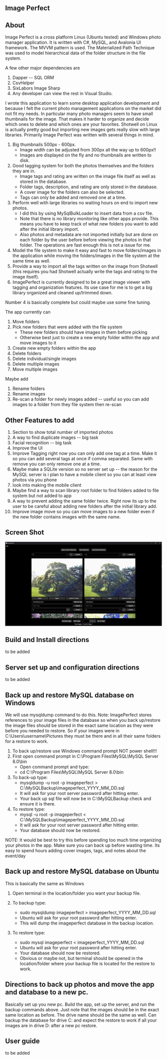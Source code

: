 ## Image Perfect

## About
Image Perfect is a cross platform Linux (Ubuntu tested) and Windows photo manager application. It is written with C#, MySQL, and Avalonia UI framework. The MVVM pattern is used. The Materialized Path Technique was used to model hierarchical data of the folder structure in the file system.

A few other major dependencies are 
1. Dapper -- SQL ORM
2. CsvHelper
3. SixLabors Image Sharp
4. Any developer can view the rest in Visual Studio.


I wrote this application to learn some desktop application development and because I felt the current photo management applications on the market did not fit my needs. In particular many photo managers seem to have small thumbnails for the image. That makes it harder to organize and decide which ones to delete and which ones are your favorites. Shotwell on Linux is actually pretty good but importing new images gets really slow with large libraries. Primarily Image Perfect was written with several things in mind. 

1. Big thumbnails 500px - 600px.
	* Image width can be adjusted from 300px all the way up to 600px!!
	* Images are displayed on the fly and no thumbnails are written to disk.
2. Good tagging system for both the photos themselves and the folders they are in.
	* Image tags and rating are written on the image file itself as well as stored in the database. 
	* Folder tags, description, and rating are only stored in the database.
	* A cover image for the folders can also be selected.
	* Tags can only be added and removed one at a time.
3. Perform well with large libraries no waiting hours on end to import new photos.
	* I did this by using MySqlBulkLoader to insert data from a csv file.
	* Note that there is no library monitoring like other apps provide. This means you have to keep track of what new folders you want to add after the initial library import.
	* Also photos and metadata are not imported initially but are done on each folder by the user before before viewing the photos in that folder. The operations are fast enough this is not a issue for me. 
4. Model the file system to make it easy and fast to move folders/images in the application while moving the folders/images in the file system at the same time as well.
5. Provide a way to import all the tags written on the image from Shotwell (this requires you had Shotwell actually write the tags and rating to the image itself).
6. ImagePerfect is currently designed to be a great image viewer with tagging and organization features. Its use case for me is to get a big library organized and cleaned up/trimmed down.

Number 4 is basically complete but could maybe use some fine tuning. 

The app currently can 

1. Move folders
2. Pick new folders that were added with the file system 
	* These new folders should have images in them before picking
	* Otherwise best just to create a new empty folder within the app and move images to it 
3. Create new empty folders within the app
4. Delete folders
5. Delete individual/single images
6. Delete multiple images
7. Move multiple images

Maybe add

1. Rename folders
2. Rename images
3. Re-scan a folder for newly images added -- useful so you can add images to a folder from they file system then re-scan

## Other Features to add

1. Section to show total number of imported photos
2. A way to find duplicate images -- big task
3. Facial recognition -- big task
4. Improve the UI
5. Improve Tagging right now you can only add one tag at a time. Make it so you can add several tags at once if comma separated. Same with remove you can only remove one at a time. 
6. Maybe make a SQLite version so no server set up -- the reason for the MySQL server is i plan to have a mobile client so you can at least view photos via you phone
7. look into making the mobile client 
8. Maybe find a way to scan library root folder to find folders added to file system but not added to app
9. A way to prevent adding the same folder twice. Right now its up to the user to be careful about adding new folders after the initial library add.
10. Improve image move so you can move images to a new folder even if the new folder contains images with the same name. 

## Screen Shot

![Image](AppScreenShot4-2-25.png)

## Build and Install directions

to be added

## Server set up and configuration directions

to be added

## Back up and restore MySQL database on Windows

We will use mysqldump command to do this. Note: ImagePerfect stores references to your image files in the database so when you back up/restore the image files should be stored in the exact same location as they were before you needed to restore. So if your images were in C:\Users\username\Pictures they must be there and in all their same folders for a restore to work.

1. To back up/restore use Windows command prompt NOT power shell!!!
2. First open command prompt in C:\Program Files\MySQL\MySQL Server 8.0\bin
	* Open command prompt and type: 
	* cd C:\Program Files\MySQL\MySQL Server 8.0\bin
3. To back-up type: 
	* mysqldump -u root -p imageperfect > C:\MySQLBackup\imageperfect_YYYY_MM_DD.sql
	* It will ask for your root server password after hitting enter.
	* Your back up sql file will now be in C:\MySQLBackup check and ensure it is there.
4. To restore type:
	* mysql -u root -p imageperfect < C:\MySQLBackup\imageperfect_YYYY_MM_DD.sql
	* It will ask for your root server password after hitting enter.
	* Your database should now be restored.
	
NOTE: It would be best to try this before spending too much time organizing your photos in the app. Make sure you can back up before wasting time. Its easy to spend hours adding cover images, tags, and notes about the event/day

## Back up and restore MySQL database on Ubuntu

This is basically the same as Windows

1. Open terminal in the location/folder you want your backup file.
2. To backup type: 
	* sudo mysqldump imageperfect > imageperfect_YYYY_MM_DD.sql
	* Ubuntu will ask for your root password after hitting enter.
	* This will dump the imageperfect database in the backup location.
	
3. To restore type:
	* sudo mysql imageperfect < imageperfect_YYYY_MM_DD.sql
	* Ubuntu will ask for your root password after hitting enter.
	* Your database should now be restored.
	* Obvious or maybe not, but terminal should be opened in the location/folder where your backup file is located for the restore to work.


## Directions to back up photos and move the app and database to a new pc.

Basically set up you new pc. Build the app, set up the server, and run the backup commands above. Just note that the images should be in the exact same location as before. The drive name should be the same as well. Can backup the database for drive C: and expect the restore to work if all your images are in drive D: after a new pc restore.

## User guide

to be added




 


